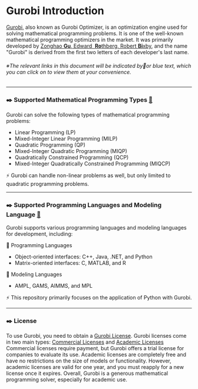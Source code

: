# Gurobi Introduction

[Gurobi](https://www.gurobi.com/), also known as Gurobi Optimizer, is an optimization engine used for solving mathematical programming problems. It is one of the well-known mathematical programming optimizers in the market. It was primarily developed by [Zonghao **Gu**, Edward  **Ro**thberg, Robert **Bi**xby](https://www.gurobi.com/company/our-team/), and the name "Gurobi" is derived from the first two letters of each developer's last name.

###### ※The relevant links in this document will be indicated by:link:or blue text, which you can click on to view them at your convenience.

-------
### :black_nib: Supported Mathematical Programming Types [:link:](http://www.gurobi.com/products/features-benefits)
Gurobi can solve the following types of mathematical programming problems:
<br>

- Linear Programming (LP)
- Mixed-Integer Linear Programming (MILP)
- Quadratic Programming (QP)
- Mixed-Integer Quadratic Programming (MIQP)
- Quadratically Constrained Programming (QCP)
- Mixed-Integer Quadratically Constrained Programming (MIQCP)

:zap: Gurobi can handle non-linear problems as well, but only limited to quadratic programming problems.

------------
### :black_nib: Supported Programming Languages and Modeling Language [:link:](http://www.gurobi.com/products/features-benefits)
Gurobi supports various programming languages and modeling languages for development, including:

:arrow_down_small: Programming Languages
- Object-oriented interfaces: C++, Java, .NET, and Python
- Matrix-oriented interfaces: C, MATLAB, and R

:arrow_down_small: Modeling Languages
- AMPL, GAMS, AIMMS, and MPL

:zap: This repository primarily focuses on the application of Python with Gurobi.

----------
### :black_nib: License
To use Gurobi, you need to obtain a [Gurobi License](http://www.gurobi.com/downloads/licenses/license-center). Gurobi licenses come in two main types: [Commercial Licenses](https://portal.gurobi.com/iam/licenses/request?type=commercial) and [Academic Licenses](https://portal.gurobi.com/iam/licenses/request) Commercial licenses require payment, but Gurobi offers a trial license for companies to evaluate its use. Academic licenses are completely free and have no restrictions on the size of models or functionality. However, academic licenses are valid for one year, and you must reapply for a new license once it expires. Overall, Gurobi is a generous mathematical programming solver, especially for academic use.
